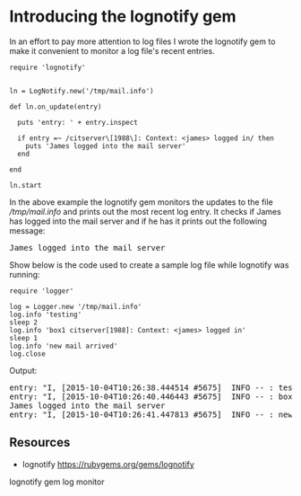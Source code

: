 # Introducing the lognotify gem

In an effort to pay more attention to log files I wrote the lognotify gem to make it convenient to monitor a log file's recent entries.

    require 'lognotify'


    ln = LogNotify.new('/tmp/mail.info')

    def ln.on_update(entry)

      puts 'entry: ' + entry.inspect

      if entry =~ /citserver\[1988\]: Context: <james> logged in/ then
        puts 'James logged into the mail server'
      end
      
    end

    ln.start

In the above example the lognotify gem monitors the updates to the file */tmp/mail.info* and prints out the most recent log entry. It checks if James has logged into the mail server and if he has it prints out the following message:

<pre>James logged into the mail server</pre>

Show below is the code used to create a sample log file while lognotify was running:

    require 'logger'

    log = Logger.new '/tmp/mail.info'
    log.info 'testing'
    sleep 2
    log.info 'box1 citserver[1988]: Context: <james> logged in'
    sleep 1
    log.info 'new mail arrived'
    log.close

Output:

<pre>
entry: "I, [2015-10-04T10:26:38.444514 #5675]  INFO -- : testing\n"
entry: "I, [2015-10-04T10:26:40.446443 #5675]  INFO -- : box1 citserver[1988]: Context: <james> logged in\n"
James logged into the mail server
entry: "I, [2015-10-04T10:26:41.447813 #5675]  INFO -- : new mail arrived\n"
</pre>

## Resources

* lognotify https://rubygems.org/gems/lognotify

lognotify gem log monitor
